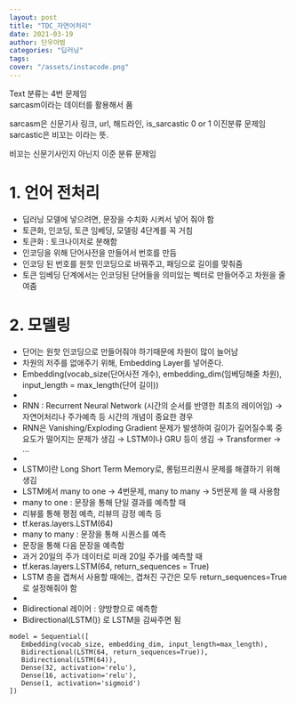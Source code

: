 ```yaml
---
layout: post
title: "TDC_자연어처리"
date: 2021-03-19
author: 단우아범
categories: "딥러닝"
tags:	
cover: "/assets/instacode.png"
---
```


Text 분류는 4번 문제임  
sarcasm이라는 데이터를 활용해서 품  

sarcasm은 신문기사 링크, url, 해드라인, is_sarcastic 0 or 1 이진분류 문제임  
sarcastic은 비꼬는 이라는 뜻.  

비꼬는 신문기사인지 아닌지 이준 분류 문제임  

# 1. 언어 전처리  
 - 딥러닝 모델에 넣으려면, 문장을 수치화 시켜서 넣어 줘야 함  
 - 토큰화, 인코딩, 토큰 임베딩, 모델링 4단계를 꼭 거침  
  - 토큰화 : 토크나이저로 분해함  
  - 인코딩을 위해 단어사전을 만들어서 번호를 만듬  
  - 인코딩 된 번호를 원핫 인코딩으로 바꿔주고, 패딩으로 길이를 맞춰줌  
  - 토큰 임베딩 단계에서는 인코딩된 단어들을 의미있는 벡터로 만들어주고 차원을 줄여줌  

# 2. 모델링  
 - 단어는 원핫 인코딩으로 만들어줘야 하기때문에 차원이 많이 늘어남  
 - 차원의 저주를 없애주기 위해, Embedding Layer를 넣어준다.  
 - Embedding(vocab_size(단어사전 개수), embedding_dim(임베딩해줄 차원), input_length = max_length(단어 길이))  
 -   
 - RNN : Recurrent Neural Network (시간의 순서를 반영한 최초의 레이어임) → 자연어처리나 주가예측 등 시간의 개념이 중요한 경우  
 - RNN은 Vanishing/Exploding Gradient 문제가 발생하여 길이가 길어질수록 중요도가 떨어지는 문제가 생김  → LSTM이나 GRU 등이 생김  → Transformer → ...  
 -   
 - LSTM이란 Long Short Term Memory로, 롱텀프리퀀시 문제를 해결하기 위해 생김  
 - LSTM에서 many to one → 4번문제, many to many → 5번문제 쓸 때 사용함  
 - many to one : 문장을 통해 단일 결과를 예측할 때  
  - 리뷰를 통해 평점 예측, 리뷰의 감정 예측 등  
  - tf.keras.layers.LSTM(64)
 - many to many : 문장을 통해 시퀀스를 예측  
  - 문장을 통해 다음 문장을 예측함
  - 과거 20일의 주가 데이터로 미래 20일 주가를 예측할 때  
  - tf.keras.layers.LSTM(64, return_sequences = True)
 - LSTM 층을 겹쳐서 사용할 때에는, 겹쳐진 구간은 모두 return_sequences=True로 설정해줘야 함  
 -   
 - Bidirectional 레이어 : 양방향으로 예측함  
  - Bidirectional(LSTM()) 로 LSTM을 감싸주면 됨  
   ```
   model = Sequential([
      Embedding(vocab_size, embedding_dim, input_length=max_length),
      Bidirectional(LSTM(64, return_sequences=True)),
      Bidirectional(LSTM(64)),
      Dense(32, activation='relu'),
      Dense(16, activation='relu'),
      Dense(1, activation='sigmoid')
  ])
   ```
